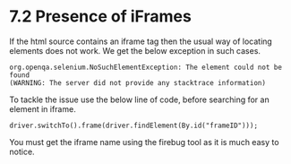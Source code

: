 # 7.2 Presence of iFrames

If the html source contains an iframe tag then the usual way of locating elements does not work. We get the below exception in such cases.

```text
org.openqa.selenium.NoSuchElementException: The element could not be found
(WARNING: The server did not provide any stacktrace information)
```

To tackle the issue use the below line of code, before searching for an element in iframe.

```text
driver.switchTo().frame(driver.findElement(By.id("frameID")));
```

You must get the iframe name using the firebug tool as it is much easy to notice.

